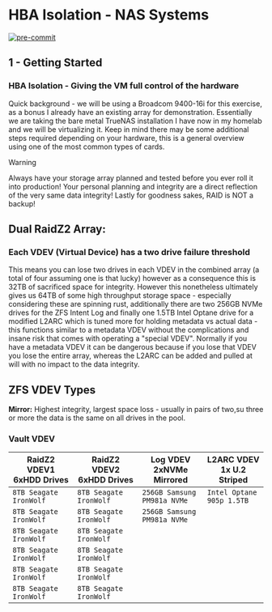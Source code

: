 # HBA Isolation - NAS Systems #
<!-- markdownlint-disable -->
[![pre-commit](https://img.shields.io/badge/pre--commit-enabled-brightgreen?logo=pre-commit)](https://github.com/pre-commit/pre-commit)
<!-- markdownlint-enable -->
## 1 - Getting Started ##

### HBA Isolation - Giving the VM full control of the hardware ###

<p>Quick background - we will be using a Broadcom 9400-16i for this exercise, as
a bonus I already have an existing array for demonstration. Essentially we are
taking the bare metal TrueNAS installation I have now in my homelab and we will
be virtualizing it. Keep in mind there may be some additional steps required
depending on your hardware, this is a general overview using one of the most
common types of cards.</p>

> [!WARNING]
> Always have your storage array planned and tested before you ever roll it into
> production! Your personal planning and integrity are a direct reflection of
> the very same data integrity! Lastly for goodness sakes, RAID is NOT a backup!

## Dual RaidZ2 Array:<br/> ##

### Each VDEV (Virtual Device) has a two drive failure threshold ###

<p>This means you can lose two drives in each VDEV in the combined array (a
total of four
assuming one is that lucky) however as a consequence this is 32TB of sacrificed
space for integrity. However this nonetheless ultimately gives us 64TB of some
high throughput storage space - especially considering these are spinning rust,
additionally there are two 256GB NVMe drives for the ZFS Intent Log and finally
one 1.5TB Intel Optane drive for a modified L2ARC which is tuned more for
holding metadata vs actual data - this functions similar to a metadata
VDEV without the complications and insane risk that comes with operating a
"special VDEV". Normally if you have a metadata VDEV it can be dangerous because
if you lose that VDEV you lose the entire array, whereas the L2ARC can be added
and pulled at will with no impact to the data integrity.</p>

## ZFS VDEV Types ##

**Mirror:** Highest integrity, largest space loss - usually in pairs of two,su
three or more the data is the same on all drives in the pool.

### Vault VDEV ###

| RaidZ2 VDEV1 6xHDD Drives | RaidZ2 VDEV2 6xHDD Drives | Log VDEV 2xNVMe Mirrored | L2ARC VDEV 1x U.2 Striped |
| --- | ---| --- | --- |
| `8TB Seagate IronWolf` | `8TB Seagate IronWolf` | `256GB Samsung PM981a NVMe` | `Intel Optane 905p 1.5TB` |
| `8TB Seagate IronWolf` | `8TB Seagate IronWolf` | `256GB Samsung PM981a NVMe` |  |
| `8TB Seagate IronWolf` | `8TB Seagate IronWolf` |  |  |
| `8TB Seagate IronWolf` | `8TB Seagate IronWolf` |  |  |
| `8TB Seagate IronWolf` | `8TB Seagate IronWolf` |  |  |
| `8TB Seagate IronWolf` | `8TB Seagate IronWolf` |  |  |
